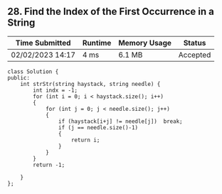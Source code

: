 ## **28. Find the Index of the First Occurrence in a String**

| Time Submitted | Runtime | Memory Usage | Status|
| -------------- |  ------- | -------------| --|
| 02/02/2023 14:17	| 4 ms |6.1 MB	| Accepted |

```
class Solution {
public:
    int strStr(string haystack, string needle) {
        int indx = -1;
        for (int i = 0; i < haystack.size(); i++)
        {
            for (int j = 0; j < needle.size(); j++)
            {
                if (haystack[i+j] != needle[j])  break;
                if (j == needle.size()-1)
                {
                    return i;
                }
            }
        }
        return -1;

    }
};
```

